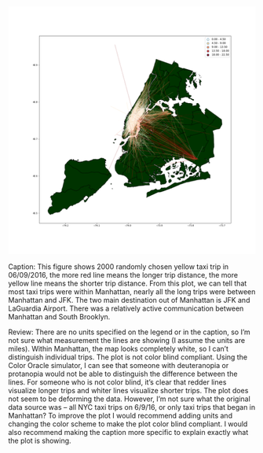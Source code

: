 ![plot](mh5172_plotReview.png)

Caption: This figure shows 2000 randomly chosen yellow taxi trip in 06/09/2016, the more red line means the longer trip distance, the more yellow line means the shorter trip distance. From this plot, we can tell that most taxi trips were within Manhattan, nearly all the long trips were between Manhattan and JFK. The two main destination out of Manhattan is JFK and LaGuardia Airport. There was a relatively active communication between Manhattan and South Brooklyn.

Review: 
There are no units specified on the legend or in the caption, so I’m not sure what measurement the lines are showing (I assume the units are miles). Within Manhattan, the map looks completely white, so I can’t distinguish individual trips. The plot is not color blind compliant. Using the Color Oracle simulator, I can see that someone with deuteranopia or protanopia would not be able to distinguish the difference between the lines. For someone who is not color blind, it’s clear that redder lines visualize longer trips and whiter lines visualize shorter trips. The plot does not seem to be deforming the data. However, I’m not sure what the original data source was – all NYC taxi trips on 6/9/16, or only taxi trips that began in Manhattan? To improve the plot I would recommend adding units and changing the color scheme to make the plot color blind compliant. I would also recommend making the caption more specific to explain exactly what the plot is showing. 